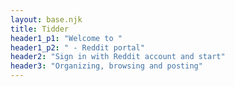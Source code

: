 ```yaml
---
layout: base.njk
title: Tidder
header1_p1: "Welcome to "
header1_p2: " - Reddit portal"
header2: "Sign in with Reddit account and start"
header3: "Organizing, browsing and posting"
---
```


